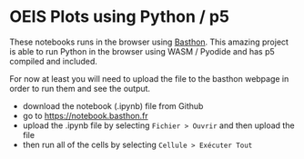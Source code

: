 # OEIS Plots using Python / p5

These notebooks runs in the browser using [Basthon](https://notebook.basthon.fr). This amazing project is able to run Python in the browser using WASM / Pyodide and has p5 compiled and included.

For now at least you will need to upload the file to the basthon webpage in order to run them and see the output.

- download the notebook (.ipynb) file from Github
- go to https://notebook.basthon.fr  
- upload the .ipynb file by selecting `Fichier > Ouvrir` and then upload the file
- then run all of the cells by selecting `Cellule > Exécuter Tout`

